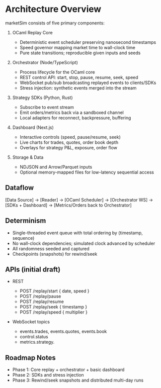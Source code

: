 # Architecture Overview

marketSim consists of five primary components:

1. OCaml Replay Core
   - Deterministic event scheduler preserving nanosecond timestamps
   - Speed governor mapping market time to wall-clock time
   - Pure state transitions; reproducible given inputs and seeds

2. Orchestrator (Node/TypeScript)
   - Process lifecycle for the OCaml core
   - REST control API: start, stop, pause, resume, seek, speed
   - WebSocket pub/sub broadcasting replayed events to clients/SDKs
   - Stress injection: synthetic events merged into the stream

3. Strategy SDKs (Python, Rust)
   - Subscribe to event stream
   - Emit orders/metrics back via a sandboxed channel
   - Local adapters for reconnect, backpressure, buffering

4. Dashboard (Next.js)
   - Interactive controls (speed, pause/resume, seek)
   - Live charts for trades, quotes, order book depth
   - Overlays for strategy P&L, exposure, order flow

5. Storage & Data
   - NDJSON and Arrow/Parquet inputs
   - Optional memory-mapped files for low-latency sequential access

## Dataflow

[Data Source] -> [Reader] -> [OCaml Scheduler] -> [Orchestrator WS] ->
[SDKs + Dashboard] -> [Metrics/Orders back to Orchestrator]

## Determinism

- Single-threaded event queue with total ordering by (timestamp, sequence)
- No wall-clock dependencies; simulated clock advanced by scheduler
- All randomness seeded and captured
- Checkpoints (snapshots) for rewind/seek

## APIs (initial draft)

- REST
  - POST /replay/start { date, speed }
  - POST /replay/pause
  - POST /replay/resume
  - POST /replay/seek { timestamp }
  - POST /replay/speed { multiplier }

- WebSocket topics
  - events.trades, events.quotes, events.book
  - control.status
  - metrics.strategy.<name>

## Roadmap Notes

- Phase 1: Core replay + orchestrator + basic dashboard
- Phase 2: SDKs and stress injection
- Phase 3: Rewind/seek snapshots and distributed multi-day runs
